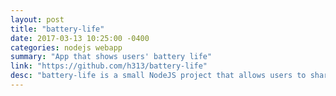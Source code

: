 ```yaml
---
layout: post
title: "battery-life"
date: 2017-03-13 10:25:00 -0400
categories: nodejs webapp
summary: "App that shows users' battery life"
link: "https://github.com/h313/battery-life"
desc: "battery-life is a small NodeJS project that allows users to share their battery life at certain times. Backend only."
---
```

